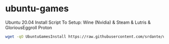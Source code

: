 # ubuntu-games
Ubuntu 20.04 Install Script To Setup: Wine (Nvidia) &amp;  Steam &amp; Lutris &amp; GloriousEggroll Proton

```sh
wget -qO UbuntuGamesInstall https://raw.githubusercontent.com/srdante/ubuntu-games/main/setup.sh && sudo bash UbuntuGamesInstall
```
